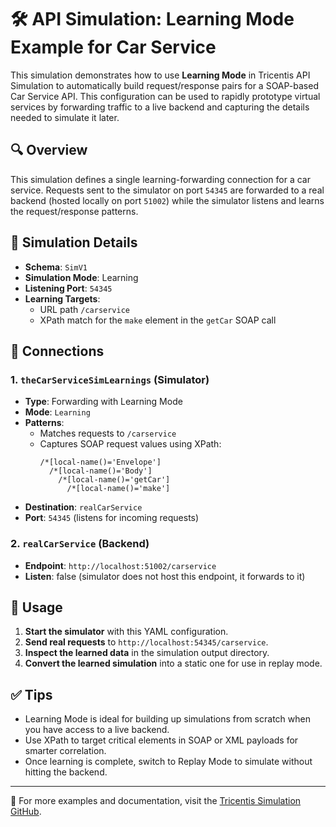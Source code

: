 # 🛠️ API Simulation: Learning Mode Example for Car Service

This simulation demonstrates how to use **Learning Mode** in Tricentis API Simulation to automatically build request/response pairs for a SOAP-based Car Service API. This configuration can be used to rapidly prototype virtual services by forwarding traffic to a live backend and capturing the details needed to simulate it later.

## 🔍 Overview

This simulation defines a single learning-forwarding connection for a car service. Requests sent to the simulator on port `54345` are forwarded to a real backend (hosted locally on port `51002`) while the simulator listens and learns the request/response patterns.

## 🧩 Simulation Details

- **Schema**: `SimV1`  
- **Simulation Mode**: Learning
- **Listening Port**: `54345`
- **Learning Targets**:
  - URL path `/carservice`
  - XPath match for the `make` element in the `getCar` SOAP call

## 📡 Connections

### 1. `theCarServiceSimLearnings` (Simulator)
- **Type**: Forwarding with Learning Mode
- **Mode**: `Learning`
- **Patterns**:
  - Matches requests to `/carservice`
  - Captures SOAP request values using XPath:
    ```
    /*[local-name()='Envelope']
      /*[local-name()='Body']
        /*[local-name()='getCar']
          /*[local-name()='make']
    ```
- **Destination**: `realCarService`
- **Port**: `54345` (listens for incoming requests)

### 2. `realCarService` (Backend)
- **Endpoint**: `http://localhost:51002/carservice`
- **Listen**: false (simulator does not host this endpoint, it forwards to it)

## 📁 Usage

1. **Start the simulator** with this YAML configuration.
2. **Send real requests** to `http://localhost:54345/carservice`.
3. **Inspect the learned data** in the simulation output directory.
4. **Convert the learned simulation** into a static one for use in replay mode.

## ✅ Tips

- Learning Mode is ideal for building up simulations from scratch when you have access to a live backend.
- Use XPath to target critical elements in SOAP or XML payloads for smarter correlation.
- Once learning is complete, switch to Replay Mode to simulate without hitting the backend.

---

🔗 For more examples and documentation, visit the [Tricentis Simulation GitHub](https://github.com/Tricentis/Simulation).